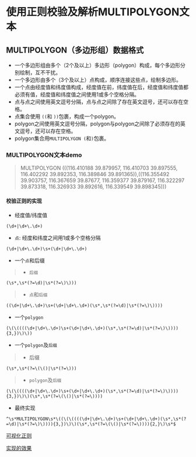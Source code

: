 # 使用正则校验及解析MULTIPOLYGON文本

## MULTIPOLYGON（多边形组）数据格式
- 一个多边形组由多个（2个及以上）多边形（polygon）构成，每个多边形分别绘制，互不干扰。
- 一个多边形由多个（3个及以上）点构成，顺序连接这些点，绘制多边形。
- 一个点由经度值和纬度值构成，经度值在前，纬度值在后，经度值和纬度值都必须有值，经度值和纬度值之间使用1或多个空格分隔。
- 点与点之间使用英文逗号分隔，点与点之间除了存在英文逗号，还可以存在空格。
- 点集合使用 `((`和 `))`包裹，构成一个polygon。
- polygon之间使用英文逗号分隔，polygon与polygon之间除了必须存在的英文逗号，还可以存在空格。
- polygon集合用`MULTIPOLYGON (`和`)`包裹。


### MULTIPOLYGON文本demo
> MULTIPOLYGON (((116.410188 39.879957, 116.410703 39.897555, 116.402292 39.892353, 116.389846 39.891365)),((116.355492 39.903757, 116.367659 39.87677, 116.359377 39.879167, 116.322297 39.873318, 116.326933 39.892616, 116.339549 39.898345)))

#### 校验正则的实现
- 经度值/纬度值
```
(\d+|\d+\.\d+)
```
- `点`: 经度和纬度之间用1或多个空格分隔
```
(\d+|\d+\.\d+)\s+(\d+|\d+\.\d+)
```
- 一个`点`和后缀
> - `后缀`
```
(\s*,\s*(?=\d)|\s*(?=\)\)))
```
> - `点`和`后缀`
```
((\d+|\d+\.\d+)\s+(\d+|\d+\.\d+)(\s*,\s*(?=\d)|\s*(?=\)\))))
```
- 一个`polygon`
```
(\(\((((\d+|\d+\.\d+)\s+(\d+|\d+\.\d+)(\s*,\s*(?=\d)|\s*(?=\)\)))){3,})\)\))
```
- 一个`polygon`及`后缀` 
>- 后缀
```
(\s*,\s*(?=\(\()|\s*(?=\)))
```
>- `polygon`及`后缀` 
```
(\(\((((\d+|\d+\.\d+)\s+(\d+|\d+\.\d+)(\s*,\s*(?=\d)|\s*(?=\)\)))){3,})\)\)(\s*,\s*(?=\(\()|\s*(?=\))))
```

- 最终实现
```
^\s*MULTIPOLYGON\s*\((\(\((((\d+|\d+\.\d+)\s+(\d+|\d+\.\d+)(\s*,\s*(?=\d)|\s*(?=\)\)))){3,})\)\)(\s*,\s*(?=\(\()|\s*(?=\)))){2,}\)\s*$
```

[可视化正则](https://regexper.com/#%5E%5Cs*MULTIPOLYGON%5Cs*%5C%28%28%5C%28%5C%28%28%28%28%5Cd%2B%7C%5Cd%2B%5C.%5Cd%2B%29%5Cs%2B%28%5Cd%2B%7C%5Cd%2B%5C.%5Cd%2B%29%28%5Cs*%2C%5Cs*%28%3F%3D%5Cd%29%7C%5Cs*%28%3F%3D%5C%29%5C%29%29%29%29%7B3%2C%7D%29%5C%29%5C%29%28%5Cs*%2C%5Cs*%28%3F%3D%5C%28%5C%28%29%7C%5Cs*%28%3F%3D%5C%29%29%29%29%7B2%2C%7D%5C%29%5Cs*%24)

[实现的效果](http://senmao.gitee.io/geo-text-visualization/#/multipolygonParse)